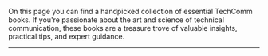 On this page you can find a handpicked collection of essential TechComm books. If you're passionate about the art and science of technical communication, these books are a treasure trove of valuable insights, practical tips, and expert guidance.

---
